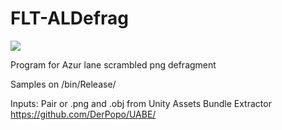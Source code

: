 # FLT-ALDefrag

<img src="https://i.imgur.com/bTZp8rw.png">

Program for Azur lane scrambled png defragment

Samples on /bin/Release/

Inputs: Pair or .png and .obj from Unity Assets Bundle Extractor https://github.com/DerPopo/UABE/
